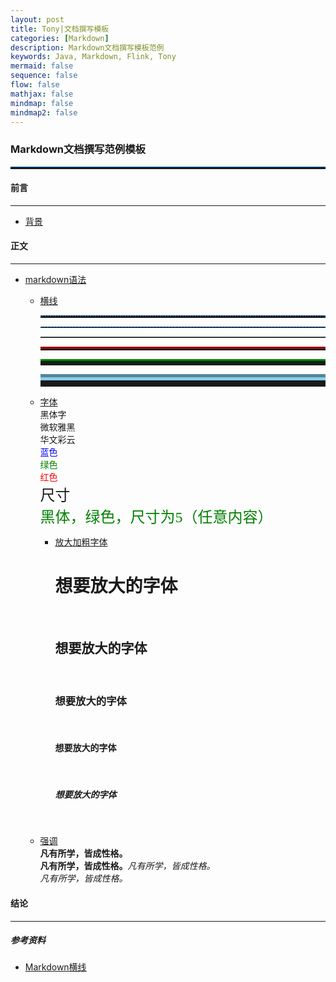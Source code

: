 ```yaml
---
layout: post
title: Tony|文档撰写模板
categories: [Markdown]
description: Markdown文档撰写模板范例
keywords: Java, Markdown, Flink, Tony
mermaid: false
sequence: false
flow: false
mathjax: false
mindmap: false
mindmap2: false
---
```


<h3 align="left"> Markdown文档撰写范例模板 </h3>

<hr style="height:3px;border:none;border-top:1px solid #0066CC;" />


<h4 align="left"> 前言 </h4>

---------------

- [背景]()


<h4 align="left"> 正文 </h4>

---------------

- [markdown语法]()
  - [横线]() </br>
    <hr style=" height:2px;border:none;border-top:2px dotted #185598;" />
    <!-- 
      类型：园点虚线
      height:2px;是hr的高度
      border:none;是没有边框
      border-top:2px dotted #185598;是设置横线的样式
      dotted  虚线  #185598  颜色
    -->
    <hr style="height:1px;border:none;border-top:1px dashed #0066CC;" />
    <hr style="height:1px;border:none;border-top:1px solid #555555;" />
    <hr style="height:3px;border:none;border-top:3px double red;" />
    <hr style="height:5px;border:none;border-top:5px ridge green;" />
    <hr style="height:10px;border:none;border-top:10px groove skyblue;" />
    
  - [字体]() </br>
    <font face="黑体">黑体字</font> </br>
    <font face="微软雅黑">微软雅黑</font> </br>
    <font face="STCAIYUN">华文彩云</font> </br>
    <font color=blue>蓝色</font> </br>
    <font color=#008000>绿色</font> </br>
    <font color=Red>红色</font> </br>
    <font size=5>尺寸</font> </br>
    <font face="黑体" color=green size=5>黑体，绿色，尺寸为5（任意内容）</font>  </br>
    - [放大加粗字体]() </br>
      <h1>想要放大的字体</h1> </br> 
      <h2>想要放大的字体</h2>  </br>
      <h3>想要放大的字体</h3>  </br>
      <h4>想要放大的字体</h4>  </br>
      <h5>想要放大的字体</h5>  </br>

  - [强调]() </br>
    **凡有所学，皆成性格。** </br>
    __凡有所学，皆成性格。__*凡有所学，皆成性格。* </br>
    _凡有所学，皆成性格。_ </br>



<h4 align="left"> 结论 </h4>

---------------






<h5 align="left"> 参考资料 </h5>

- [Markdown横线](https://www.jianshu.com/p/e74830235087)







